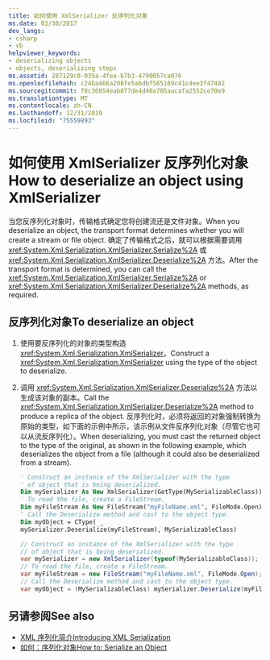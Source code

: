 ```yaml
---
title: 如何使用 XmlSerializer 反序列化对象
ms.date: 03/30/2017
dev_langs:
- csharp
- vb
helpviewer_keywords:
- deserializing objects
- objects, deserializing steps
ms.assetid: 287129c8-035a-4fea-b7b3-4790057ca076
ms.openlocfilehash: c24ba466a208fe5abdbf565169c41c4ee3f47482
ms.sourcegitcommit: f8c36054eab877de4d40a705aacafa2552ce70e9
ms.translationtype: MT
ms.contentlocale: zh-CN
ms.lasthandoff: 12/31/2019
ms.locfileid: "75559893"
---
```

# <a name="how-to-deserialize-an-object-using-xmlserializer"></a><span data-ttu-id="6b70f-102">如何使用 XmlSerializer 反序列化对象</span><span class="sxs-lookup"><span data-stu-id="6b70f-102">How to deserialize an object using XmlSerializer</span></span>

<span data-ttu-id="6b70f-103">当您反序列化对象时，传输格式确定您将创建流还是文件对象。</span><span class="sxs-lookup"><span data-stu-id="6b70f-103">When you deserialize an object, the transport format determines whether you will create a stream or file object.</span></span> <span data-ttu-id="6b70f-104">确定了传输格式之后，就可以根据需要调用 <xref:System.Xml.Serialization.XmlSerializer.Serialize%2A> 或 <xref:System.Xml.Serialization.XmlSerializer.Deserialize%2A> 方法。</span><span class="sxs-lookup"><span data-stu-id="6b70f-104">After the transport format is determined, you can call the <xref:System.Xml.Serialization.XmlSerializer.Serialize%2A> or <xref:System.Xml.Serialization.XmlSerializer.Deserialize%2A> methods, as required.</span></span>

## <a name="to-deserialize-an-object"></a><span data-ttu-id="6b70f-105">反序列化对象</span><span class="sxs-lookup"><span data-stu-id="6b70f-105">To deserialize an object</span></span>

1. <span data-ttu-id="6b70f-106">使用要反序列化的对象的类型构造 <xref:System.Xml.Serialization.XmlSerializer>。</span><span class="sxs-lookup"><span data-stu-id="6b70f-106">Construct a <xref:System.Xml.Serialization.XmlSerializer> using the type of the object to deserialize.</span></span>

1. <span data-ttu-id="6b70f-107">调用 <xref:System.Xml.Serialization.XmlSerializer.Deserialize%2A> 方法以生成该对象的副本。</span><span class="sxs-lookup"><span data-stu-id="6b70f-107">Call the <xref:System.Xml.Serialization.XmlSerializer.Deserialize%2A> method to produce a replica of the object.</span></span> <span data-ttu-id="6b70f-108">反序列化时，必须将返回的对象强制转换为原始的类型，如下面的示例中所示，该示例从文件反序列化对象（尽管它也可以从流反序列化）。</span><span class="sxs-lookup"><span data-stu-id="6b70f-108">When deserializing, you must cast the returned object to the type of the original, as shown in the following example, which deserializes the object from a file (although it could also be deserialized from a stream).</span></span>

    ```vb
    ' Construct an instance of the XmlSerializer with the type
    ' of object that is being deserialized.
    Dim mySerializer As New XmlSerializer(GetType(MySerializableClass))
    ' To read the file, create a FileStream.
    Dim myFileStream As New FileStream("myFileName.xml", FileMode.Open)
    ' Call the Deserialize method and cast to the object type.
    Dim myObject = CType( _
    mySerializer.Deserialize(myFileStream), MySerializableClass)
    ```

    ```csharp
    // Construct an instance of the XmlSerializer with the type
    // of object that is being deserialized.
    var mySerializer = new XmlSerializer(typeof(MySerializableClass));
    // To read the file, create a FileStream.
    var myFileStream = new FileStream("myFileName.xml", FileMode.Open);
    // Call the Deserialize method and cast to the object type.
    var myObject = (MySerializableClass) mySerializer.Deserialize(myFileStream)
    ```

## <a name="see-also"></a><span data-ttu-id="6b70f-109">另请参阅</span><span class="sxs-lookup"><span data-stu-id="6b70f-109">See also</span></span>

- [<span data-ttu-id="6b70f-110">XML 序列化简介</span><span class="sxs-lookup"><span data-stu-id="6b70f-110">Introducing XML Serialization</span></span>](introducing-xml-serialization.md)
- [<span data-ttu-id="6b70f-111">如何：序列化对象</span><span class="sxs-lookup"><span data-stu-id="6b70f-111">How to: Serialize an Object</span></span>](how-to-serialize-an-object.md)
